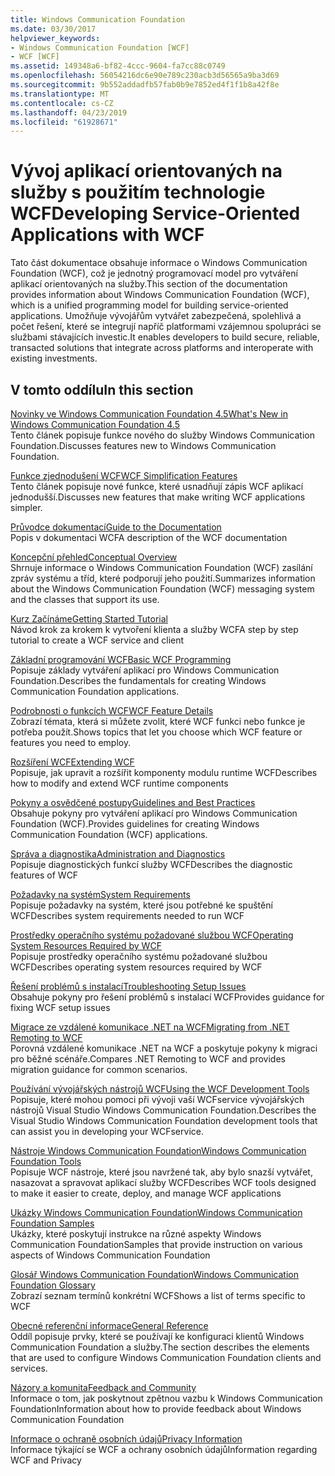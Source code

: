 ```yaml
---
title: Windows Communication Foundation
ms.date: 03/30/2017
helpviewer_keywords:
- Windows Communication Foundation [WCF]
- WCF [WCF]
ms.assetid: 149348a6-bf82-4ccc-9604-fa7cc88c0749
ms.openlocfilehash: 56054216dc6e90e789c230acb3d56565a9ba3d69
ms.sourcegitcommit: 9b552addadfb57fab0b9e7852ed4f1f1b8a42f8e
ms.translationtype: MT
ms.contentlocale: cs-CZ
ms.lasthandoff: 04/23/2019
ms.locfileid: "61928671"
---
```

# <a name="developing-service-oriented-applications-with-wcf"></a><span data-ttu-id="97d66-102">Vývoj aplikací orientovaných na služby s použitím technologie WCF</span><span class="sxs-lookup"><span data-stu-id="97d66-102">Developing Service-Oriented Applications with WCF</span></span>
<span data-ttu-id="97d66-103">Tato část dokumentace obsahuje informace o Windows Communication Foundation (WCF), což je jednotný programovací model pro vytváření aplikací orientovaných na služby.</span><span class="sxs-lookup"><span data-stu-id="97d66-103">This section of the documentation provides information about Windows Communication Foundation (WCF), which is a unified programming model for building service-oriented applications.</span></span> <span data-ttu-id="97d66-104">Umožňuje vývojářům vytvářet zabezpečená, spolehlivá a počet řešení, které se integrují napříč platformami vzájemnou spolupráci se službami stávajících investic.</span><span class="sxs-lookup"><span data-stu-id="97d66-104">It enables developers to build secure, reliable, transacted solutions that integrate across platforms and interoperate with existing investments.</span></span>
 
## <a name="in-this-section"></a><span data-ttu-id="97d66-105">V tomto oddílu</span><span class="sxs-lookup"><span data-stu-id="97d66-105">In this section</span></span>  
 [<span data-ttu-id="97d66-106">Novinky ve Windows Communication Foundation 4.5</span><span class="sxs-lookup"><span data-stu-id="97d66-106">What's New in Windows Communication Foundation 4.5</span></span>](../../../docs/framework/wcf/whats-new.md)  
 <span data-ttu-id="97d66-107">Tento článek popisuje funkce nového do služby Windows Communication Foundation.</span><span class="sxs-lookup"><span data-stu-id="97d66-107">Discusses features new to Windows Communication Foundation.</span></span>  
  
 [<span data-ttu-id="97d66-108">Funkce zjednodušení WCF</span><span class="sxs-lookup"><span data-stu-id="97d66-108">WCF Simplification Features</span></span>](../../../docs/framework/wcf/wcf-simplification-features.md)  
 <span data-ttu-id="97d66-109">Tento článek popisuje nové funkce, které usnadňují zápis WCF aplikací jednodušší.</span><span class="sxs-lookup"><span data-stu-id="97d66-109">Discusses new features that make writing WCF applications simpler.</span></span>  
  
 [<span data-ttu-id="97d66-110">Průvodce dokumentací</span><span class="sxs-lookup"><span data-stu-id="97d66-110">Guide to the Documentation</span></span>](../../../docs/framework/wcf/guide-to-the-documentation.md)  
 <span data-ttu-id="97d66-111">Popis v dokumentaci WCF</span><span class="sxs-lookup"><span data-stu-id="97d66-111">A description of the WCF documentation</span></span>  
  
 [<span data-ttu-id="97d66-112">Koncepční přehled</span><span class="sxs-lookup"><span data-stu-id="97d66-112">Conceptual Overview</span></span>](../../../docs/framework/wcf/conceptual-overview.md)  
 <span data-ttu-id="97d66-113">Shrnuje informace o Windows Communication Foundation (WCF) zasílání zpráv systému a tříd, které podporují jeho použití.</span><span class="sxs-lookup"><span data-stu-id="97d66-113">Summarizes information about the Windows Communication Foundation (WCF) messaging system and the classes that support its use.</span></span>  
  
 [<span data-ttu-id="97d66-114">Kurz Začínáme</span><span class="sxs-lookup"><span data-stu-id="97d66-114">Getting Started Tutorial</span></span>](../../../docs/framework/wcf/getting-started-tutorial.md)  
 <span data-ttu-id="97d66-115">Návod krok za krokem k vytvoření klienta a služby WCF</span><span class="sxs-lookup"><span data-stu-id="97d66-115">A step by step tutorial to create a WCF service and client</span></span>  
  
 [<span data-ttu-id="97d66-116">Základní programování WCF</span><span class="sxs-lookup"><span data-stu-id="97d66-116">Basic WCF Programming</span></span>](../../../docs/framework/wcf/basic-wcf-programming.md)  
 <span data-ttu-id="97d66-117">Popisuje základy vytváření aplikací pro Windows Communication Foundation.</span><span class="sxs-lookup"><span data-stu-id="97d66-117">Describes the fundamentals for creating Windows Communication Foundation applications.</span></span>  
  
 [<span data-ttu-id="97d66-118">Podrobnosti o funkcích WCF</span><span class="sxs-lookup"><span data-stu-id="97d66-118">WCF Feature Details</span></span>](../../../docs/framework/wcf/feature-details/index.md)  
 <span data-ttu-id="97d66-119">Zobrazí témata, která si můžete zvolit, které WCF funkci nebo funkce je potřeba použít.</span><span class="sxs-lookup"><span data-stu-id="97d66-119">Shows topics that let you choose which WCF feature or features you need to employ.</span></span>  
  
 [<span data-ttu-id="97d66-120">Rozšíření WCF</span><span class="sxs-lookup"><span data-stu-id="97d66-120">Extending WCF</span></span>](../../../docs/framework/wcf/extending/index.md)  
 <span data-ttu-id="97d66-121">Popisuje, jak upravit a rozšířit komponenty modulu runtime WCF</span><span class="sxs-lookup"><span data-stu-id="97d66-121">Describes how to modify and extend WCF runtime components</span></span>  
  
 [<span data-ttu-id="97d66-122">Pokyny a osvědčené postupy</span><span class="sxs-lookup"><span data-stu-id="97d66-122">Guidelines and Best Practices</span></span>](../../../docs/framework/wcf/guidelines-and-best-practices.md)  
 <span data-ttu-id="97d66-123">Obsahuje pokyny pro vytváření aplikací pro Windows Communication Foundation (WCF).</span><span class="sxs-lookup"><span data-stu-id="97d66-123">Provides guidelines for creating Windows Communication Foundation (WCF) applications.</span></span>  
  
 [<span data-ttu-id="97d66-124">Správa a diagnostika</span><span class="sxs-lookup"><span data-stu-id="97d66-124">Administration and Diagnostics</span></span>](../../../docs/framework/wcf/diagnostics/index.md)  
 <span data-ttu-id="97d66-125">Popisuje diagnostických funkcí služby WCF</span><span class="sxs-lookup"><span data-stu-id="97d66-125">Describes the diagnostic features of WCF</span></span>  
  
 [<span data-ttu-id="97d66-126">Požadavky na systém</span><span class="sxs-lookup"><span data-stu-id="97d66-126">System Requirements</span></span>](../../../docs/framework/wcf/wcf-system-requirements.md)  
 <span data-ttu-id="97d66-127">Popisuje požadavky na systém, které jsou potřebné ke spuštění WCF</span><span class="sxs-lookup"><span data-stu-id="97d66-127">Describes system requirements needed to run WCF</span></span>  
  
 [<span data-ttu-id="97d66-128">Prostředky operačního systému požadované službou WCF</span><span class="sxs-lookup"><span data-stu-id="97d66-128">Operating System Resources Required by WCF</span></span>](../../../docs/framework/wcf/operating-system-resources-required-by-wcf.md)  
 <span data-ttu-id="97d66-129">Popisuje prostředky operačního systému požadované službou WCF</span><span class="sxs-lookup"><span data-stu-id="97d66-129">Describes operating system resources required by WCF</span></span>  
  
 [<span data-ttu-id="97d66-130">Řešení problémů s instalací</span><span class="sxs-lookup"><span data-stu-id="97d66-130">Troubleshooting Setup Issues</span></span>](../../../docs/framework/wcf/troubleshooting-setup-issues.md)  
 <span data-ttu-id="97d66-131">Obsahuje pokyny pro řešení problémů s instalací WCF</span><span class="sxs-lookup"><span data-stu-id="97d66-131">Provides guidance for fixing WCF setup issues</span></span>  
  
 [<span data-ttu-id="97d66-132">Migrace ze vzdálené komunikace .NET na WCF</span><span class="sxs-lookup"><span data-stu-id="97d66-132">Migrating from .NET Remoting to WCF</span></span>](../../../docs/framework/wcf/migrating-from-net-remoting-to-wcf.md)  
 <span data-ttu-id="97d66-133">Porovná vzdálené komunikace .NET na WCF a poskytuje pokyny k migraci pro běžné scénáře.</span><span class="sxs-lookup"><span data-stu-id="97d66-133">Compares .NET Remoting to WCF and provides migration guidance for common scenarios.</span></span>  
  
 [<span data-ttu-id="97d66-134">Používání vývojářských nástrojů WCF</span><span class="sxs-lookup"><span data-stu-id="97d66-134">Using the WCF Development Tools</span></span>](../../../docs/framework/wcf/using-the-wcf-development-tools.md)  
 <span data-ttu-id="97d66-135">Popisuje, které mohou pomoci při vývoji vaší WCFservice vývojářských nástrojů Visual Studio Windows Communication Foundation.</span><span class="sxs-lookup"><span data-stu-id="97d66-135">Describes the Visual Studio Windows Communication Foundation development tools that can assist you in developing your WCFservice.</span></span>  
  
 [<span data-ttu-id="97d66-136">Nástroje Windows Communication Foundation</span><span class="sxs-lookup"><span data-stu-id="97d66-136">Windows Communication Foundation Tools</span></span>](../../../docs/framework/wcf/tools.md)  
 <span data-ttu-id="97d66-137">Popisuje WCF nástroje, které jsou navržené tak, aby bylo snazší vytvářet, nasazovat a spravovat aplikací služby WCF</span><span class="sxs-lookup"><span data-stu-id="97d66-137">Describes WCF tools designed to make it easier to create, deploy, and manage WCF applications</span></span>  
  
 [<span data-ttu-id="97d66-138">Ukázky Windows Communication Foundation</span><span class="sxs-lookup"><span data-stu-id="97d66-138">Windows Communication Foundation Samples</span></span>](../../../docs/framework/wcf/samples/index.md)  
 <span data-ttu-id="97d66-139">Ukázky, které poskytují instrukce na různé aspekty Windows Communication Foundation</span><span class="sxs-lookup"><span data-stu-id="97d66-139">Samples that provide instruction on various aspects of Windows Communication Foundation</span></span>  
  
 [<span data-ttu-id="97d66-140">Glosář Windows Communication Foundation</span><span class="sxs-lookup"><span data-stu-id="97d66-140">Windows Communication Foundation Glossary</span></span>](../../../docs/framework/wcf/glossary.md)  
 <span data-ttu-id="97d66-141">Zobrazí seznam termínů konkrétní WCF</span><span class="sxs-lookup"><span data-stu-id="97d66-141">Shows a list of terms specific to WCF</span></span>  
  
 [<span data-ttu-id="97d66-142">Obecné referenční informace</span><span class="sxs-lookup"><span data-stu-id="97d66-142">General Reference</span></span>](../../../docs/framework/wcf/general-reference.md)  
 <span data-ttu-id="97d66-143">Oddíl popisuje prvky, které se používají ke konfiguraci klientů Windows Communication Foundation a služby.</span><span class="sxs-lookup"><span data-stu-id="97d66-143">The section describes the elements that are used to configure Windows Communication Foundation clients and services.</span></span>  
  
 [<span data-ttu-id="97d66-144">Názory a komunita</span><span class="sxs-lookup"><span data-stu-id="97d66-144">Feedback and Community</span></span>](../../../docs/framework/wcf/feedback-and-community.md)  
 <span data-ttu-id="97d66-145">Informace o tom, jak poskytnout zpětnou vazbu k Windows Communication Foundation</span><span class="sxs-lookup"><span data-stu-id="97d66-145">Information about how to provide feedback about Windows Communication Foundation</span></span>  
  
 [<span data-ttu-id="97d66-146">Informace o ochraně osobních údajů</span><span class="sxs-lookup"><span data-stu-id="97d66-146">Privacy Information</span></span>](../../../docs/framework/wcf/privacy-information.md)  
 <span data-ttu-id="97d66-147">Informace týkající se WCF a ochrany osobních údajů</span><span class="sxs-lookup"><span data-stu-id="97d66-147">Information regarding WCF and Privacy</span></span>  
